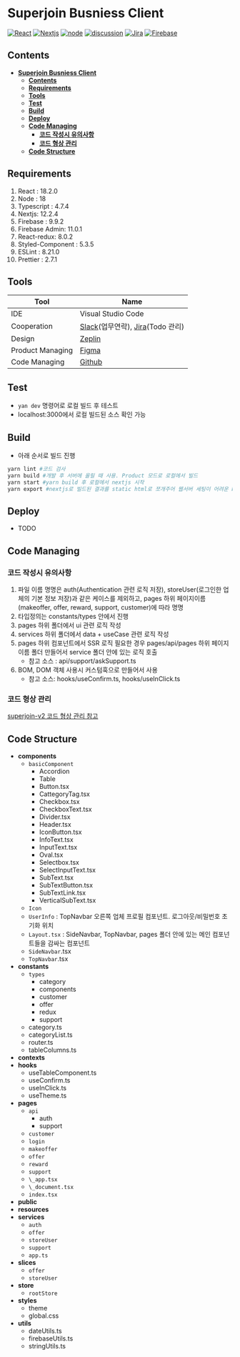 # **Superjoin Busniess Client**

[![React](https://img.shields.io/badge/react-18-F82F82)](https://ko.reactjs.org/blog/2022/03/29/react-v18.html)
[![Nextjs](https://img.shields.io/badge/nextjs-12-F82F82)](https://nextjs.org)
[![node](https://img.shields.io/badge/node-18-F82F82)](https://nodejs.org/docs/latest-v18.x/api)
[![discussion](https://img.shields.io/badge/discussion-progressing-0ABFD1?logo=github)](https://github.com/superjoins/superjoin-business-client)
[![Jira](https://img.shields.io/badge/jira-blue?logo=jira)](https://superjoin.atlassian.net/jira)
[![Firebase](https://img.shields.io/badge/firebase-gray?logo=firebase)](https://console.firebase.google.com)

## **Contents**

- [**Superjoin Busniess Client**](#superjoin-busniess-client)
  - [**Contents**](#contents)
  - [**Requirements**](#requirements)
  - [**Tools**](#tools)
  - [**Test**](#test)
  - [**Build**](#build)
  - [**Deploy**](#deploy)
  - [**Code Managing**](#code-managing)
    - [**코드 작성시 유의사항**](#코드-작성시-유의사항)
    - [**코드 형상 관리**](#코드-형상-관리)
  - [**Code Structure**](#code-structure)

## **Requirements**

1. React : 18.2.0
2. Node : 18
3. Typescript : 4.7.4
4. Nextjs: 12.2.4
5. Firebase : 9.9.2
6. Firebase Admin: 11.0.1
7. React-redux: 8.0.2
8. Styled-Component : 5.3.5
9. ESLint : 8.21.0
10. Prettier : 2.7.1

## **Tools**

| Tool             | Name                                                                                                     |
| ---------------- | -------------------------------------------------------------------------------------------------------- |
| IDE              | Visual Studio Code                                                                                       |
| Cooperation      | [Slack](https://slack.com/intl/ko-kr)(업무연락), [Jira](https://superjoin.atlassian.net/jira)(Todo 관리) |
| Design           | [Zeplin](https://zeplin.io)                                                                              |
| Product Managing | [Figma](https://www.figma.com/)                                                                          |
| Code Managing    | [Github](https://github.com/superjoins/superjoin-business-client)                                        |

## **Test**

- `yan dev` 명령어로 로컬 빌드 후 테스트
- localhost:3000에서 로컬 빌드된 소스 확인 가능

## **Build**

- 아래 순서로 빌드 진행

```bash
yarn lint #코드 검사
yarn build #개발 후 서버에 올릴 때 사용. Product 모드로 로컬에서 빌드
yarn start #yarn build 후 로컬에서 nextjs 시작
yarn export #nextjs로 빌드된 결과를 static html로 쪼개주어 웹서버 세팅이 어려운 Firebase에 배포할 수 있는 상태로 변환해주는 명령어
```

## **Deploy**

- TODO

## **Code Managing**

### **코드 작성시 유의사항**

1. 파일 이름 명명은 auth(Authentication 관련 로직 저장), storeUser(로그인한 업체의 기본 정보 저장)과 같은 케이스를 제외하고, pages 하위 페이지이름(makeoffer, offer, reward, support, customer)에 따라 명명
2. 타입정의는 constants/types 안에서 진행
3. pages 하위 폴더에서 ui 관련 로직 작성
4. services 하위 폴더에서 data + useCase 관련 로직 작성
5. pages 하위 컴포넌트에서 SSR 로직 필요한 경우 pages/api/pages 하위 페이지이름 폴더 만들어서 service 폴더 안에 있는 로직 호출
   - 참고 소스 : api/support/askSupport.ts
6. BOM, DOM 객체 사용시 커스텀훅으로 만들어서 사용
   - 참고 소스: hooks/useConfirm.ts, hooks/useInClick.ts

### **코드 형상 관리**

[superjoin-v2 코드 형상 관리 참고](https://github.com/superjoins/superjoin-v2/tree/main/Superjoin#%EC%BD%94%EB%93%9C-%ED%98%95%EC%83%81-%EA%B4%80%EB%A6%AC)

## **Code Structure**

- **components**
  - `basicComponent`
    - Accordion
    - Table
    - Button.tsx
    - CattegoryTag.tsx
    - Checkbox.tsx
    - CheckboxText.tsx
    - Divider.tsx
    - Header.tsx
    - IconButton.tsx
    - InfoText.tsx
    - InputText.tsx
    - Oval.tsx
    - Selectbox.tsx
    - SelectInputText.tsx
    - SubText.tsx
    - SubTextButton.tsx
    - SubTextLink.tsx
    - VerticalSubText.tsx
  - `Icon`
  - `UserInfo` : TopNavbar 오른쪽 업체 프로필 컴포넌트. 로그아웃/비밀번호 초기화 위치
  - `Layout.tsx` : SideNavbar, TopNavbar, pages 폴더 안에 있는 메인 컴포넌트들을 감싸는 컴포넌트
  - `SideNavbar`.tsx
  - `TopNavbar`.tsx
- **constants**
  - `types`
    - category
    - components
    - customer
    - offer
    - redux
    - support
  - category.ts
  - categoryList.ts
  - router.ts
  - tableColumns.ts
- **contexts**
- **hooks**
  - useTableComponent.ts
  - useConfirm.ts
  - useInClick.ts
  - useTheme.ts
- **pages**
  - `api`
    - auth
    - support
  - `customer`
  - `login`
  - `makeoffer`
  - `offer`
  - `reward`
  - `support`
  - `\_app.tsx`
  - `\_document.tsx`
  - `index.tsx`
- **public**
- **resources**
- **services**
  - `auth`
  - `offer`
  - `storeUser`
  - `support`
  - `app.ts`
- **slices**
  - `offer`
  - `storeUser`
- **store**
  - `rootStore`
- **styles**
  - theme
  - global.css
- **utils**
  - dateUtils.ts
  - firebaseUtils.ts
  - stringUtils.ts
